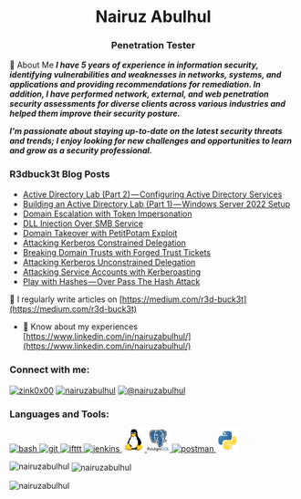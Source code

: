<h1 align="center">Nairuz Abulhul</h1>
<h3 align="center">Penetration Tester</h3>

💬 About Me ***I have 5 years of experience in information security, identifying vulnerabilities and weaknesses in networks, systems, and applications and providing recommendations for remediation. In addition, I have performed network, external, and web penetration security assessments for diverse clients across various industries and helped them improve their security posture.***
&nbsp;
&nbsp;

***I'm passionate about staying up-to-date on the latest security threats and trends; I enjoy looking for new challenges and opportunities to learn and grow as a security professional.***

### R3dbuck3t Blog Posts
<!-- BLOG-POST-LIST:START -->
- [Active Directory Lab &lpar;Part 2&rpar; — Configuring Active Directory Services](https://medium.com/r3d-buck3t/active-directory-lab-part-2-configuring-active-directory-services-1a46817e123e?source=rss----25eaa8551178---4)
- [Building an Active Directory Lab &lpar;Part 1&rpar; — Windows Server 2022 Setup](https://medium.com/r3d-buck3t/building-an-active-directory-lab-part-1-windows-server-2022-setup-7dfaf0dafd5c?source=rss----25eaa8551178---4)
- [Domain Escalation with Token Impersonation](https://medium.com/r3d-buck3t/domain-escalation-with-token-impersonation-bc577db55a0f?source=rss----25eaa8551178---4)
- [DLL Injection Over SMB Service](https://medium.com/r3d-buck3t/dll-injection-over-smb-service-892abe89766e?source=rss----25eaa8551178---4)
- [Domain Takeover with PetitPotam Exploit](https://medium.com/r3d-buck3t/domain-takeover-with-petitpotam-exploit-3900f89b38f7?source=rss----25eaa8551178---4)
- [Attacking Kerberos Constrained Delegation](https://medium.com/r3d-buck3t/attacking-kerberos-constrained-delegations-4a0eddc5bb13?source=rss----25eaa8551178---4)
- [Breaking Domain Trusts with Forged Trust Tickets](https://medium.com/r3d-buck3t/breaking-domain-trusts-with-forged-trust-tickets-5f03fb71cd72?source=rss----25eaa8551178---4)
- [Attacking Kerberos Unconstrained Delegation](https://medium.com/r3d-buck3t/attacking-kerberos-unconstrained-delegation-ef77e1fb7203?source=rss----25eaa8551178---4)
- [Attacking Service Accounts with Kerberoasting](https://medium.com/r3d-buck3t/attacking-service-accounts-with-kerberoasting-with-spns-de9894ca243f?source=rss----25eaa8551178---4)
- [Play with Hashes — Over Pass The Hash Attack](https://medium.com/r3d-buck3t/play-with-hashes-over-pass-the-hash-attack-2030b900562d?source=rss----25eaa8551178---4)
<!-- BLOG-POST-LIST:END -->

📝 I regularly write articles on [https://medium.com/r3d-buck3t](https://medium.com/r3d-buck3t)

- 📄 Know about my experiences [https://www.linkedin.com/in/nairuzabulhul/](https://www.linkedin.com/in/nairuzabulhul/)

<h3 align="left">Connect with me:</h3>
<p align="left">
<a href="https://twitter.com/zink0x00" target="blank"><img align="center" src="https://raw.githubusercontent.com/rahuldkjain/github-profile-readme-generator/master/src/images/icons/Social/twitter.svg" alt="zink0x00" height="30" width="40" /></a>
<a href="https://linkedin.com/in/nairuzabulhul" target="blank"><img align="center" src="https://raw.githubusercontent.com/rahuldkjain/github-profile-readme-generator/master/src/images/icons/Social/linked-in-alt.svg" alt="nairuzabulhul" height="30" width="40" /></a>
<a href="https://medium.com/@nairuzabulhul" target="blank"><img align="center" src="https://raw.githubusercontent.com/rahuldkjain/github-profile-readme-generator/master/src/images/icons/Social/medium.svg" alt="@nairuzabulhul" height="30" width="40" /></a>
</p>

<h3 align="left">Languages and Tools:</h3>
<p align="left"> <a href="https://www.gnu.org/software/bash/" target="_blank" rel="noreferrer"> <img src="https://www.vectorlogo.zone/logos/gnu_bash/gnu_bash-icon.svg" alt="bash" width="40" height="40"/> </a> <a href="https://git-scm.com/" target="_blank" rel="noreferrer"> <img src="https://www.vectorlogo.zone/logos/git-scm/git-scm-icon.svg" alt="git" width="40" height="40"/> </a> <a href="https://ifttt.com/" target="_blank" rel="noreferrer"> <img src="https://www.vectorlogo.zone/logos/ifttt/ifttt-ar21.svg" alt="ifttt" width="40" height="40"/> </a> <a href="https://www.jenkins.io" target="_blank" rel="noreferrer"> <img src="https://www.vectorlogo.zone/logos/jenkins/jenkins-icon.svg" alt="jenkins" width="40" height="40"/> </a> <a href="https://www.linux.org/" target="_blank" rel="noreferrer"> <img src="https://raw.githubusercontent.com/devicons/devicon/master/icons/linux/linux-original.svg" alt="linux" width="40" height="40"/> </a> <a href="https://www.postgresql.org" target="_blank" rel="noreferrer"> <img src="https://raw.githubusercontent.com/devicons/devicon/master/icons/postgresql/postgresql-original-wordmark.svg" alt="postgresql" width="40" height="40"/> </a> <a href="https://postman.com" target="_blank" rel="noreferrer"> <img src="https://www.vectorlogo.zone/logos/getpostman/getpostman-icon.svg" alt="postman" width="40" height="40"/> </a> <a href="https://www.python.org" target="_blank" rel="noreferrer"> <img src="https://raw.githubusercontent.com/devicons/devicon/master/icons/python/python-original.svg" alt="python" width="40" height="40"/> </a> </p>

<p><img align="left" src="https://github-readme-stats.vercel.app/api/top-langs?username=nairuzabulhul&show_icons=true&locale=en&layout=compact" alt="nairuzabulhul" /></p>

<p>&nbsp;<img align="center" src="https://github-readme-stats.vercel.app/api?username=nairuzabulhul&show_icons=true&locale=en" alt="nairuzabulhul" /></p>

<p><img align="center" src="https://github-readme-streak-stats.herokuapp.com/?user=nairuzabulhul&" alt="nairuzabulhul" /></p>

